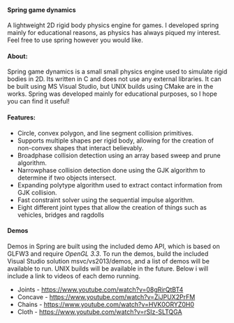 #### Spring game dynamics ####
A lightweight 2D rigid body physics engine for games. I developed spring mainly for educational reasons, as physics has always piqued my interest. Feel free to use spring however you would like.

#### About: ####
Spring game dynamics is a small small physics engine used to simulate rigid bodies in 2D. Its written in C and does not use any external libraries. It can be built using MS Visual Studio, but UNIX builds using CMake are in the works. Spring was developed mainly for educational purposes, so I hope you can find it useful!

#### Features: ####
* Circle, convex polygon, and line segment collision primitives.
* Supports multiple shapes per rigid body, allowing for the creation of non-convex shapes that interact believably.
* Broadphase collision detection using an array based sweep and prune algorithm.
* Narrowphase collision detection done using the GJK algorithm to determine if two objects intersect.
* Expanding polytype algorithm used to extract contact information from GJK collision.
* Fast constraint solver using the sequential impulse algorithm.
* Eight different joint types that allow the creation of things such as vehicles, bridges and ragdolls

#### Demos ####
Demos in Spring are built using the included demo API, which is based on GLFW3 and require _OpenGL 3.3_. To run the demos, build the included Visual Studio solution msvc/vs2013/demos, and a list of demos will be available to run. UNIX builds will be available in the future. Below i will include a link to videos of each demo running.

* Joints  - https://www.youtube.com/watch?v=08gRirQtBT4 
* Concave - https://www.youtube.com/watch?v=ZiJPUX2PrFM 
* Chains  - https://www.youtube.com/watch?v=HVK0ORYZ0H0 
* Cloth   - https://www.youtube.com/watch?v=rSIz-SLTQGA
